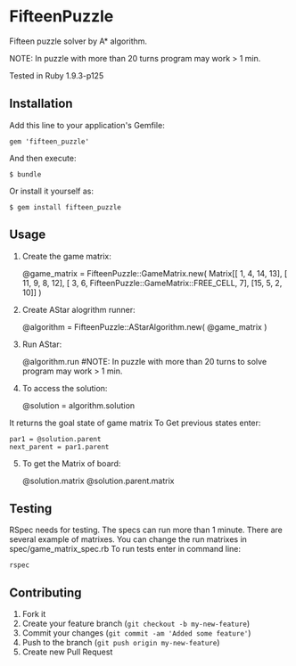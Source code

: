 # FifteenPuzzle

Fifteen puzzle solver by A* algorithm.

NOTE: In puzzle with more than 20 turns program may work > 1 min.

Tested in Ruby 1.9.3-p125

## Installation

Add this line to your application's Gemfile:

    gem 'fifteen_puzzle'

And then execute:

    $ bundle

Or install it yourself as:

    $ gem install fifteen_puzzle

## Usage

1. Create the game matrix: 

    @game_matrix = FifteenPuzzle::GameMatrix.new( Matrix[[ 1, 4, 14, 13],
					                  [ 11, 9, 8, 12],
					                  [ 3, 6, FifteenPuzzle::GameMatrix::FREE_CELL, 7],
					                  [15, 5, 2, 10]] )
					                  
2. Create AStar alogrithm runner:

    @algorithm = FifteenPuzzle::AStarAlgorithm.new( @game_matrix )
    
3. Run AStar:

    @algorithm.run
    #NOTE: In puzzle with more than 20 turns to solve program may work > 1 min.
	
4. To access the solution:

    @solution = algorithm.solution
	
It returns the goal state of game matrix
To Get previous states enter:

    par1 = @solution.parent
    next_parent = par1.parent
	
5. To get the Matrix of board:

    @solution.matrix
    @solution.parent.matrix

## Testing
RSpec needs for testing.
The specs can run more than 1 minute.
There are several example of matrixes. 
You can change the run matrixes in spec/game_matrix_spec.rb
To run tests enter in command line:

    rspec


## Contributing

1. Fork it
2. Create your feature branch (`git checkout -b my-new-feature`)
3. Commit your changes (`git commit -am 'Added some feature'`)
4. Push to the branch (`git push origin my-new-feature`)
5. Create new Pull Request
